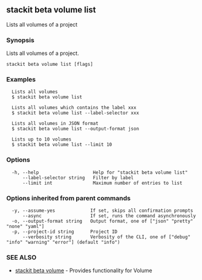 ## stackit beta volume list

Lists all volumes of a project

### Synopsis

Lists all volumes of a project.

```
stackit beta volume list [flags]
```

### Examples

```
  Lists all volumes
  $ stackit beta volume list

  Lists all volumes which contains the label xxx
  $ stackit beta volume list --label-selector xxx

  Lists all volumes in JSON format
  $ stackit beta volume list --output-format json

  Lists up to 10 volumes
  $ stackit beta volume list --limit 10
```

### Options

```
  -h, --help                    Help for "stackit beta volume list"
      --label-selector string   Filter by label
      --limit int               Maximum number of entries to list
```

### Options inherited from parent commands

```
  -y, --assume-yes             If set, skips all confirmation prompts
      --async                  If set, runs the command asynchronously
  -o, --output-format string   Output format, one of ["json" "pretty" "none" "yaml"]
  -p, --project-id string      Project ID
      --verbosity string       Verbosity of the CLI, one of ["debug" "info" "warning" "error"] (default "info")
```

### SEE ALSO

* [stackit beta volume](./stackit_beta_volume.md)	 - Provides functionality for Volume

